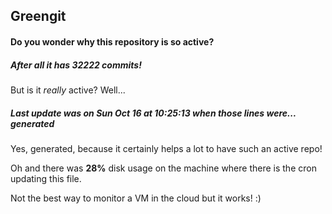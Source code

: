 ## Greengit

#### Do you wonder why this repository is so active?

##### After all it has 32222 commits!

But is it *really* active? Well...

##### Last update was on Sun Oct 16 at 10:25:13 when those lines were... generated

Yes, generated, because it certainly helps a lot to have such an active repo!

Oh and there was **28%** disk usage on the machine
where there is the cron updating this file.

Not the best way to monitor a VM in the cloud but it works! :)
